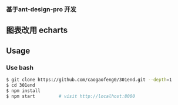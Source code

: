 ### 基于ant-design-pro 开发

## 图表改用 echarts

## Usage

### Use bash

```bash
$ git clone https://github.com/caogaofeng0/301end.git --depth=1
$ cd 301end
$ npm install
$ npm start         # visit http://localhost:8000
```

